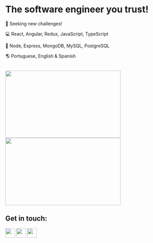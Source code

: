 # The software engineer you trust!

<p> 🚀 Seeking new challenges! </p>
<p> 💻 React, Angular, Redux, JavaScript, TypeScript </p>
<p> 🤖 Node, Express, MongoDB, MySQL, PostgreSQL </p>
<p> 🌎 Portuguese, English & Spanish </p>

<br />

<div>
  <img width="360px" height="210px" align="left" src="https://github-readme-stats.vercel.app/api?username=JoakimTeixeira&show_icons=true&count_private=true&hide_rank=true"/>
  <img width="360px" height="210px" src="https://github-readme-stats.vercel.app/api/top-langs/?username=JoakimTeixeira&layout=compact"/>  
</div>

## Get in touch:
<div>
  <a href="https://www.linkedin.com/in/joakimteixeira/?locale=en_US" target="_blank" alt="Linkedin"><img height="30px" src="https://img.shields.io/badge/-LinkedIn-blue?style=flat-square&logo=Linkedin&logoColor=white&link=https://www.linkedin.com/in/joakimteixeira/?locale=en_US"/></a>
  <a href="https://twitter.com/JoakimTeixeira" target="_blank" alt="Twitter"><img height="30px" src="https://img.shields.io/badge/-Twitter-1DA1F2?style=flat-square&logo=twitter&logoColor=white&link=https://twitter.com/JoakimTeixeira"/></a>
  <a href="mailto:setokim1@hotmail.com" target="_blank" alt="Gmail"><img height="30px" src="https://img.shields.io/badge/-Outlook-0078D4?style=flat-square&logo=microsoft-outlook&logoColor=white&link=mailto:setokim1@hotmail.com"/></a>  
</div>


